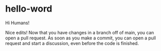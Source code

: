 # hello-word

Hi Humans!

Nice edits! Now that you have changes in a branch off of main, you can open a pull request.
As soon as you make a commit, you can open a pull request and start a discussion, even before the code is finished.
